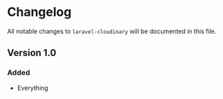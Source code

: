 # Changelog

All notable changes to `laravel-cloudinary` will be documented in this file.

## Version 1.0

### Added
- Everything
